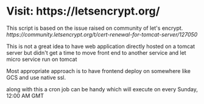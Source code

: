 <h1>Visit: https://letsencrypt.org/</h1>
<p>This script is based on the issue raised on community of let's encrypt.
<br />
<i>https://community.letsencrypt.org/t/cert-renewal-for-tomcat-server/127050</i>
</p>
<p> This is not a great idea to have web application directly hosted on a tomcat server but didn't get a time to move front end to another service and let micro service run on tomcat</p>
<p>Most appropriate approach is to have frontend deploy on somewhere like GCS and use native ssl.</p>
<p>along with this a cron job can be handy which will execute on every Sunday, 12:00 AM GMT</p>
